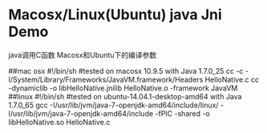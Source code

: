 Macosx/Linux(Ubuntu) java Jni Demo
===================

java调用C函数
Macosx和Ubuntu下的编译参数 

##mac osx
    #!/bin/sh
    #tested on macosx 10.9.5 with Java 1.7.0_25
	cc -c -I/System/Library/Frameworks/JavaVM.framework/Headers HelloNative.c
	cc -dynamiclib -o libHelloNative.jnilib HelloNative.o -framework JavaVM
##linux 
    #!/bin/sh
    #tested on ubuntu-14.04.1-desktop-amd64 with Java 1.7.0_65
	gcc -I/usr/lib/jvm/java-7-openjdk-amd64/include/linux/ -I/usr/lib/jvm/java-7-openjdk-amd64/include -fPIC -shared -o libHelloNative.so HelloNative.c
